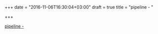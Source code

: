 +++
date = "2016-11-06T16:30:04+03:00"
draft = true
title = "pipeline -  "

+++

<p><a href="https://t.co/xhSaJ7Yiqx">pipeline -  </a></p>
